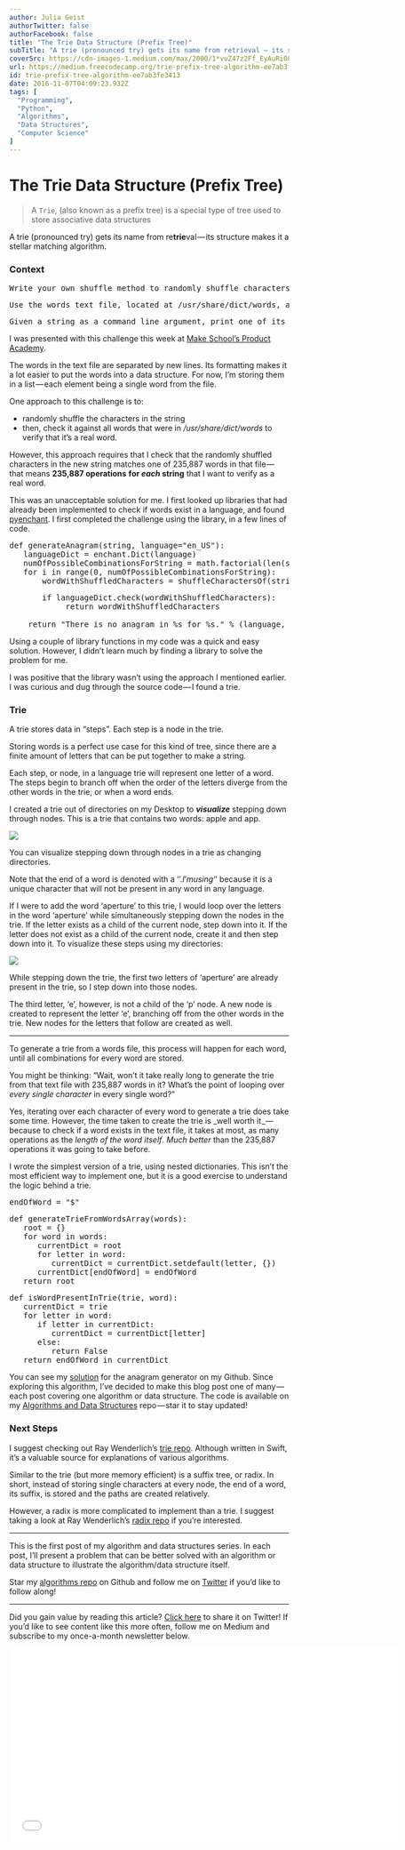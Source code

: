 ```yaml
---
author: Julia Geist
authorTwitter: false
authorFacebook: false
title: "The Trie Data Structure (Prefix Tree)"
subTitle: "A trie (pronounced try) gets its name from retrieval — its structure makes it a stellar matching algorithm...."
coverSrc: https://cdn-images-1.medium.com/max/2000/1*vuZ47z2Ff_EyAuRi087ICQ.gif
url: https://medium.freecodecamp.org/trie-prefix-tree-algorithm-ee7ab3fe3413
id: trie-prefix-tree-algorithm-ee7ab3fe3413
date: 2016-11-07T04:09:23.932Z
tags: [
  "Programming",
  "Python",
  "Algorithms",
  "Data Structures",
  "Computer Science"
]
---
```

# The Trie Data Structure (Prefix Tree)

> A `Trie`, (also known as a prefix tree) is a special type of tree used to store associative data structures

A trie (pronounced try) gets its name from re**trie**val — its structure makes it a stellar matching algorithm.

### Context

<pre name="1add" id="1add" class="graf graf--pre graf-after--h3">Write your own shuffle method to randomly shuffle characters in a string. </pre>

<pre name="1d24" id="1d24" class="graf graf--pre graf-after--pre">Use the words text file, located at /usr/share/dict/words, and your shuffle method to create an anagram generator that only produces real words.</pre>

<pre name="780c" id="780c" class="graf graf--pre graf-after--pre">Given a string as a command line argument, print one of its anagrams. </pre>

I was presented with this challenge this week at [Make School’s Product Academy](https://www.makeschool.com/product-academy).

The words in the text file are separated by new lines. Its formatting makes it a lot easier to put the words into a data structure. For now, I’m storing them in a list — each element being a single word from the file.

One approach to this challenge is to:

*   randomly shuffle the characters in the string
*   then, check it against all words that were in _/usr/share/dict/words_ to verify that it’s a real word.

However, this approach requires that I check that the randomly shuffled characters in the new string matches one of 235,887 words in that file — that means **235,887 operations** **for _each_ string** that I want to verify as a real word.

This was an unacceptable solution for me. I first looked up libraries that had already been implemented to check if words exist in a language, and found [pyenchant](https://github.com/rfk/pyenchant). I first completed the challenge using the library, in a few lines of code.

<pre name="bf58" id="bf58" class="graf graf--pre graf-after--p">def generateAnagram(string, language="en_US"):  
   languageDict = enchant.Dict(language)   
   numOfPossibleCombinationsForString = math.factorial(len(string))  
   for i in range(0, numOfPossibleCombinationsForString):  
       wordWithShuffledCharacters = shuffleCharactersOf(string)</pre>

<pre name="ea48" id="ea48" class="graf graf--pre graf-after--pre">       if languageDict.check(wordWithShuffledCharacters):  
            return wordWithShuffledCharacters  

    return "There is no anagram in %s for %s." % (language, string)</pre>

Using a couple of library functions in my code was a quick and easy solution. However, I didn’t learn much by finding a library to solve the problem for me.

I was positive that the library wasn’t using the approach I mentioned earlier. I was curious and dug through the source code — I found a trie.

### Trie

A trie stores data in “steps”. Each step is a node in the trie.

Storing words is a perfect use case for this kind of tree, since there are a finite amount of letters that can be put together to make a string.

Each step, or node, in a language trie will represent one letter of a word. The steps begin to branch off when the order of the letters diverge from the other words in the trie, or when a word ends.

I created a trie out of directories on my Desktop to **_visualize_** stepping down through nodes. This is a trie that contains two words: apple and app.







![](https://cdn-images-1.medium.com/max/2000/1*vuZ47z2Ff_EyAuRi087ICQ.gif)

You can visualize stepping down through nodes in a trie as changing directories.







Note that the end of a word is denoted with a ‘$’. I’m using ‘$’ because it is a unique character that will not be present in any word in any language.

If I were to add the word ‘aperture’ to this trie, I would loop over the letters in the word ‘aperture’ while simultaneously stepping down the nodes in the trie. If the letter exists as a child of the current node, step down into it. If the letter does not exist as a child of the current node, create it and then step down into it. To visualize these steps using my directories:







![](https://cdn-images-1.medium.com/max/2000/1*zX2hBSdXJTGI0jMzYS3HfA.gif)







While stepping down the trie, the first two letters of ‘aperture’ are already present in the trie, so I step down into those nodes.

The third letter, ‘e’, however, is not a child of the ‘p’ node. A new node is created to represent the letter ‘e’, branching off from the other words in the trie. New nodes for the letters that follow are created as well.











* * *







To generate a trie from a words file, this process will happen for each word, until all combinations for every word are stored.

You might be thinking: “Wait, won’t it take really long to generate the trie from that text file with 235,887 words in it? What’s the point of looping over _every single character_ in every single word?”

Yes, iterating over each character of every word to generate a trie does take some time. However, the time taken to create the trie is _well worth it _— because to check if a word exists in the text file, it takes at most, as many operations as the _length of the word itself_. _Much better_ than the 235,887 operations it was going to take before.

I wrote the simplest version of a trie, using nested dictionaries. This isn’t the most efficient way to implement one, but it is a good exercise to understand the logic behind a trie.

<pre name="68e1" id="68e1" class="graf graf--pre graf-after--p">endOfWord = "$"</pre>

<pre name="6f80" id="6f80" class="graf graf--pre graf-after--pre">def generateTrieFromWordsArray(words):  
   root = {}  
   for word in words:  
      currentDict = root  
      for letter in word:  
         currentDict = currentDict.setdefault(letter, {})  
      currentDict[endOfWord] = endOfWord  
   return root</pre>

<pre name="490d" id="490d" class="graf graf--pre graf-after--pre">def isWordPresentInTrie(trie, word):  
   currentDict = trie  
   for letter in word:  
      if letter in currentDict:  
         currentDict = currentDict[letter]  
      else:   
         return False  
   return endOfWord in currentDict</pre>

You can see my [solution](https://github.com/juliascript/Python-Challenges/blob/master/accurateAnagram.py) for the anagram generator on my Github. Since exploring this algorithm, I’ve decided to make this blog post one of many — each post covering one algorithm or data structure. The code is available on my [Algorithms and Data Structures](https://github.com/juliascript/Algorithms-and-Data-Structures) repo — star it to stay updated!

### Next Steps

I suggest checking out Ray Wenderlich’s [trie repo](https://github.com/raywenderlich/swift-algorithm-club/tree/master/Trie). Although written in Swift, it’s a valuable source for explanations of various algorithms.

Similar to the trie (but more memory efficient) is a suffix tree, or radix. In short, instead of storing single characters at every node, the end of a word, its suffix, is stored and the paths are created relatively.

However, a radix is more complicated to implement than a trie. I suggest taking a look at Ray Wenderlich’s [radix repo](https://github.com/raywenderlich/swift-algorithm-club/tree/master/Radix%20Tree) if you’re interested.











* * *







This is the first post of my algorithm and data structures series. In each post, I’ll present a problem that can be better solved with an algorithm or data structure to illustrate the algorithm/data structure itself.

Star my [algorithms repo](https://github.com/juliascript/Algorithms) on Github and follow me on [Twitter](https://twitter.com/JuliaGeist) if you’d like to follow along!











* * *







Did you gain value by reading this article? [Click here](http://ctt.ec/X041V) to share it on Twitter! If you’d like to see content like this more often, follow me on Medium and subscribe to my once-a-month newsletter below.





<iframe data-width="800" data-height="400" width="700" height="350" src="/media/3e2714046a76a3932d10982175eeeb01?postId=ee7ab3fe3413" data-media-id="3e2714046a76a3932d10982175eeeb01" data-thumbnail="https://i.embed.ly/1/image?url=https%3A%2F%2Fupscri.be%2Fmedia%2Fform.jpg&amp;key=4fce0568f2ce49e8b54624ef71a8a5bd" allowfullscreen="" frameborder="0"></iframe>












